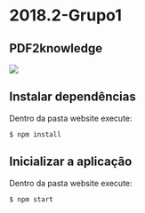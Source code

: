 # 2018.2-Grupo1 

## PDF2knowledge   

<a href="#"><img src="https://img.shields.io/badge/MDS--EPS-2018.2-green.svg?Cache=true&style=flat-square"></a> 


## Instalar dependências

Dentro da pasta website execute:

``` 
$ npm install
```

## Inicializar a aplicação

Dentro da pasta website execute:

``` 
$ npm start
```
